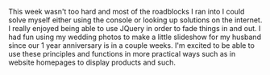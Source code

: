 This week wasn't too hard and most of the roadblocks I ran into I could solve myself either using the console or looking up solutions on the internet. I really enjoyed being able to use JQuery in order to fade things in and out. I had fun using my wedding photos to make a little slideshow for my husband since our 1 year anniversary is in a couple weeks. I'm excited to be able to use these principles and functions in more practical ways such as in website homepages to display products and such. 
